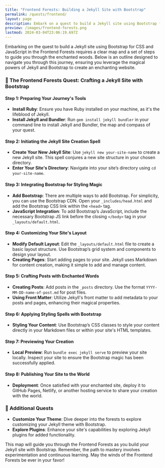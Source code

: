 ```yaml
---
title: "Frontend Forests: Building a Jekyll Site with Bootstrap"
permalink: /quests/frontend/
layout: page
description: Embark on a quest to build a Jekyll site using Bootstrap for CSS and JavaScript in the Frontend Forests. This guide will navigate you through the enchanted woods, ensuring you leverage the magical powers of Jekyll and Bootstrap to create an enchanting website.
preview: /images/frontend-forests.png
lastmod: 2024-03-04T23:06:19.697Z
---
```


Embarking on the quest to build a Jekyll site using Bootstrap for CSS and JavaScript in the Frontend Forests requires a clear map and a set of steps to guide you through the enchanted woods. Below is an outline designed to navigate you through this journey, ensuring you leverage the magical powers of Jekyll and Bootstrap to create an enchanting website.

### 🌲 The Frontend Forests Quest: Crafting a Jekyll Site with Bootstrap

#### Step 1: Preparing Your Journey's Tools

- **Install Ruby**: Ensure you have Ruby installed on your machine, as it's the lifeblood of Jekyll.
- **Install Jekyll and Bundler**: Run `gem install jekyll bundler` in your command line to install Jekyll and Bundler, the map and compass of your quest.

#### Step 2: Initiating the Jekyll Site Creation Spell

- **Create Your New Jekyll Site**: Use `jekyll new your-site-name` to create a new Jekyll site. This spell conjures a new site structure in your chosen directory.
- **Enter Your Site's Directory**: Navigate into your site’s directory using `cd your-site-name`.

#### Step 3: Integrating Bootstrap for Styling Magic

- **Add Bootstrap**: There are multiple ways to add Bootstrap. For simplicity, you can use the Bootstrap CDN. Open your `_includes/head.html` and add the Bootstrap CSS link within the `<head>` tag.
- **JavaScript Integration**: To add Bootstrap’s JavaScript, include the necessary Bootstrap JS link before the closing `</body>` tag in your `_layouts/default.html`.

#### Step 4: Customizing Your Site's Layout

- **Modify Default Layout**: Edit the `_layouts/default.html` file to create a basic layout structure. Use Bootstrap’s grid system and components to design your layout.
- **Creating Pages**: Start adding pages to your site. Jekyll uses Markdown for content creation, making it simple to add and manage content.

#### Step 5: Crafting Posts with Enchanted Words

- **Creating Posts**: Add posts in the `_posts` directory. Use the format `YYYY-MM-DD-name-of-post.md` for post files.
- **Using Front Matter**: Utilize Jekyll's front matter to add metadata to your posts and pages, enhancing their magical properties.

#### Step 6: Applying Styling Spells with Bootstrap

- **Styling Your Content**: Use Bootstrap’s CSS classes to style your content directly in your Markdown files or within your site's HTML templates.

#### Step 7: Previewing Your Creation

- **Local Preview**: Run `bundle exec jekyll serve` to preview your site locally. Inspect your site to ensure the Bootstrap magic has been successfully applied.

#### Step 8: Publishing Your Site to the World

- **Deployment**: Once satisfied with your enchanted site, deploy it to GitHub Pages, Netlify, or another hosting service to share your creation with the world.

### 🚀 Additional Quests

- **Customize Your Theme**: Dive deeper into the forests to explore customizing your Jekyll theme with Bootstrap.
- **Explore Plugins**: Enhance your site's capabilities by exploring Jekyll plugins for added functionality.

This map will guide you through the Frontend Forests as you build your Jekyll site with Bootstrap. Remember, the path to mastery involves experimentation and continuous learning. May the winds of the Frontend Forests be ever in your favor!